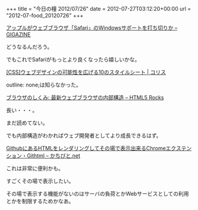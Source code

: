 +++
title = "今日の糧 2012/07/26"
date = 2012-07-27T03:12:20+00:00
url = "2012-07-food_20120726"
+++

<section> 

<div>
  <a href="http://gigazine.net/news/20120726-safari6-no-windows/">アップルがウェブブラウザ「Safari」のWindowsサポートを打ち切りか &#8211; GIGAZINE</a>
</div>

どうなるんだろう。

でもこれでSafariがもっとより良くなったら嬉しいかな。 </section> <section> 

<div>
  <a href="http://coliss.com/articles/build-websites/operation/css/10-css-rules-every-web-designer-should-know-by-line25.html">[CSS]ウェブデザインの可能性を広げる10のスタイルシート | コリス</a>
</div>

outline: none;は知らなかった。 </section> <section> 

<div>
  <a href="http://www.html5rocks.com/ja/tutorials/internals/howbrowserswork/">ブラウザのしくみ: 最新ウェブブラウザの内部構造 &#8211; HTML5 Rocks</a>
</div>

長い・・・。

まだ読めてない。

でも内部構造がわかればウェブ開発者としてより成長できるはず。 </section> <section> 

<div>
  <a href="http://kachibito.net/software/githtml.html">GithubにあるHTMLをレンダリングしてその場で表示出来るChromeエクステンション・Githtml &#8211; かちびと.net</a>
</div>

これは非常に便利かも。

すごくその場で表示したい。

その場で表示する機能がないのはサーバの負荷とかWebサービスとしての利用とかを制限するためかなあ。 </section>